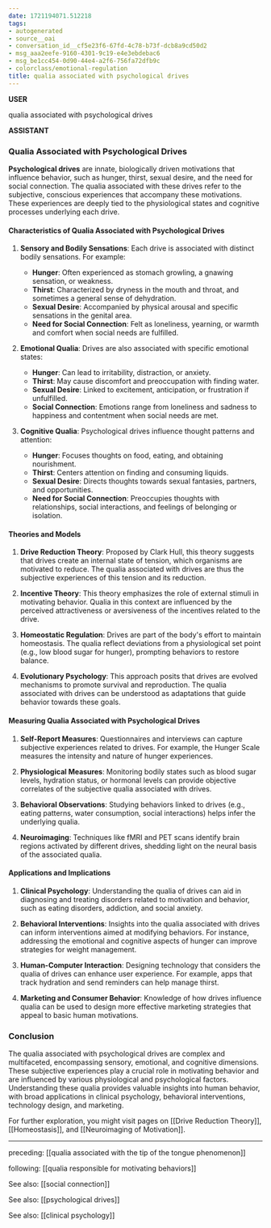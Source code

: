 ```yaml
---
date: 1721194071.512218
tags:
- autogenerated
- source__oai
- conversation_id__cf5e23f6-67fd-4c78-b73f-dcb8a9cd50d2
- msg_aaa2eefe-9160-4301-9c19-e4e3ebdebac6
- msg_be1cc454-0d90-44e4-a2f6-756fa72dfb9c
- colorclass/emotional-regulation
title: qualia associated with psychological drives
---
```


**USER**

qualia associated with psychological drives


**ASSISTANT**

### Qualia Associated with Psychological Drives

**Psychological drives** are innate, biologically driven motivations that influence behavior, such as hunger, thirst, sexual desire, and the need for social connection. The qualia associated with these drives refer to the subjective, conscious experiences that accompany these motivations. These experiences are deeply tied to the physiological states and cognitive processes underlying each drive.

#### Characteristics of Qualia Associated with Psychological Drives

1. **Sensory and Bodily Sensations**: Each drive is associated with distinct bodily sensations. For example:
   - **Hunger**: Often experienced as stomach growling, a gnawing sensation, or weakness.
   - **Thirst**: Characterized by dryness in the mouth and throat, and sometimes a general sense of dehydration.
   - **Sexual Desire**: Accompanied by physical arousal and specific sensations in the genital area.
   - **Need for Social Connection**: Felt as loneliness, yearning, or warmth and comfort when social needs are fulfilled.

2. **Emotional Qualia**: Drives are also associated with specific emotional states:
   - **Hunger**: Can lead to irritability, distraction, or anxiety.
   - **Thirst**: May cause discomfort and preoccupation with finding water.
   - **Sexual Desire**: Linked to excitement, anticipation, or frustration if unfulfilled.
   - **Social Connection**: Emotions range from loneliness and sadness to happiness and contentment when social needs are met.

3. **Cognitive Qualia**: Psychological drives influence thought patterns and attention:
   - **Hunger**: Focuses thoughts on food, eating, and obtaining nourishment.
   - **Thirst**: Centers attention on finding and consuming liquids.
   - **Sexual Desire**: Directs thoughts towards sexual fantasies, partners, and opportunities.
   - **Need for Social Connection**: Preoccupies thoughts with relationships, social interactions, and feelings of belonging or isolation.

#### Theories and Models

1. **Drive Reduction Theory**: Proposed by Clark Hull, this theory suggests that drives create an internal state of tension, which organisms are motivated to reduce. The qualia associated with drives are thus the subjective experiences of this tension and its reduction.
   
2. **Incentive Theory**: This theory emphasizes the role of external stimuli in motivating behavior. Qualia in this context are influenced by the perceived attractiveness or aversiveness of the incentives related to the drive.

3. **Homeostatic Regulation**: Drives are part of the body's effort to maintain homeostasis. The qualia reflect deviations from a physiological set point (e.g., low blood sugar for hunger), prompting behaviors to restore balance.

4. **Evolutionary Psychology**: This approach posits that drives are evolved mechanisms to promote survival and reproduction. The qualia associated with drives can be understood as adaptations that guide behavior towards these goals.

#### Measuring Qualia Associated with Psychological Drives

1. **Self-Report Measures**: Questionnaires and interviews can capture subjective experiences related to drives. For example, the Hunger Scale measures the intensity and nature of hunger experiences.
   
2. **Physiological Measures**: Monitoring bodily states such as blood sugar levels, hydration status, or hormonal levels can provide objective correlates of the subjective qualia associated with drives.

3. **Behavioral Observations**: Studying behaviors linked to drives (e.g., eating patterns, water consumption, social interactions) helps infer the underlying qualia.

4. **Neuroimaging**: Techniques like fMRI and PET scans identify brain regions activated by different drives, shedding light on the neural basis of the associated qualia.

#### Applications and Implications

1. **Clinical Psychology**: Understanding the qualia of drives can aid in diagnosing and treating disorders related to motivation and behavior, such as eating disorders, addiction, and social anxiety.

2. **Behavioral Interventions**: Insights into the qualia associated with drives can inform interventions aimed at modifying behaviors. For instance, addressing the emotional and cognitive aspects of hunger can improve strategies for weight management.

3. **Human-Computer Interaction**: Designing technology that considers the qualia of drives can enhance user experience. For example, apps that track hydration and send reminders can help manage thirst.

4. **Marketing and Consumer Behavior**: Knowledge of how drives influence qualia can be used to design more effective marketing strategies that appeal to basic human motivations.

### Conclusion

The qualia associated with psychological drives are complex and multifaceted, encompassing sensory, emotional, and cognitive dimensions. These subjective experiences play a crucial role in motivating behavior and are influenced by various physiological and psychological factors. Understanding these qualia provides valuable insights into human behavior, with broad applications in clinical psychology, behavioral interventions, technology design, and marketing.

For further exploration, you might visit pages on [[Drive Reduction Theory]], [[Homeostasis]], and [[Neuroimaging of Motivation]].


---

preceding: [[qualia associated with the tip of the tongue phenomenon]]  


following: [[qualia responsible for motivating behaviors]]

See also: [[social connection]]


See also: [[psychological drives]]


See also: [[clinical psychology]]